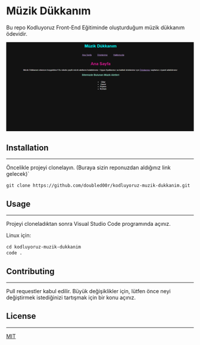 # **Müzik Dükkanım**
Bu repo Kodluyoruz Front-End Eğitiminde oluşturduğum müzik dükkanım ödevidir.

![kodluyoruz gorsel](https://github.com/doubled00r/kodluyoruz-muzik-dukkanim/blob/main/figures/muzik-dukkanim-image.png)

## **Installation**
---
Öncelikle projeyi clonelayın. (Buraya sizin reponuzdan aldığınız link gelecek)`

```
git clone https://github.com/doubled00r/kodluyoruz-muzik-dukkanim.git
```

## **Usage**
---
Projeyi cloneladıktan sonra Visual Studio Code programında açınız.

Linux için:
```
cd kodluyoruz-muzik-dukkanim
code .
```
## **Contributing**
---
Pull requestler kabul edilir. Büyük değişiklikler için, lütfen önce neyi değiştirmek istediğinizi tartışmak için bir konu açınız.

## **License**
---
[MIT](https://choosealicense.com/licenses/mit/)
